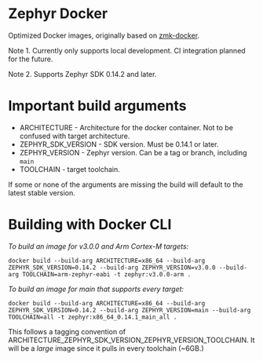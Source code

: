 # Zephyr Docker
Optimized Docker images, originally based on [zmk-docker](https://github.com/zmkfirmware/zmk-docker).

Note 1. Currently only supports local development. CI integration planned for the future.

Note 2. Supports Zephyr SDK 0.14.2 and later.

# Important build arguments

* ARCHITECTURE - Architecture for the docker container. Not to be confused with target architecture.
* ZEPHYR_SDK_VERSION - SDK version. Must be 0.14.1 or later.
* ZEPHYR_VERSION - Zephyr version. Can be a tag or branch, including `main`
* TOOLCHAIN - target toolchain.

If some or none of the arguments are missing the build will default to the latest stable version.

# Building with Docker CLI

_To build an image for v3.0.0 and Arm Cortex-M targets:_

```
docker build --build-arg ARCHITECTURE=x86_64 --build-arg ZEPHYR_SDK_VERSION=0.14.2 --build-arg ZEPHYR_VERSION=v3.0.0 --build-arg TOOLCHAIN=arm-zephyr-eabi -t zephyr:v3.0.0-arm .
```

_To build an image for main that supports every target:_

```
docker build --build-arg ARCHITECTURE=x86_64 --build-arg ZEPHYR_SDK_VERSION=0.14.2 --build-arg ZEPHYR_VERSION=main --build-arg TOOLCHAIN=all -t zephyr:x86_64_0.14.1_main_all .
```

This follows a tagging convention of ARCHITECTURE_ZEPHYR_SDK_VERSION_ZEPHYR_VERSION_TOOLCHAIN. It will be a _large_ image since it pulls in every toolchain (~6GB.)